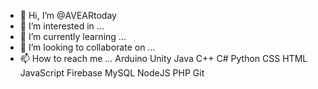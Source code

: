 - 👋 Hi, I’m @AVEARtoday
- 👀 I’m interested in ...
- 🌱 I’m currently learning ...
- 💞️ I’m looking to collaborate on ...
- 📫 How to reach me ...
Arduino  Unity  Java  C++ C# Python CSS  HTML  JavaScript  Firebase  MySQL  NodeJS  PHP Git
<!---
AVEARtoday/AVEARtoday is a ✨ special ✨ repository because its `README.md` (this file) appears on your GitHub profile.
You can click the Preview link to take a look at your changes.
--->

